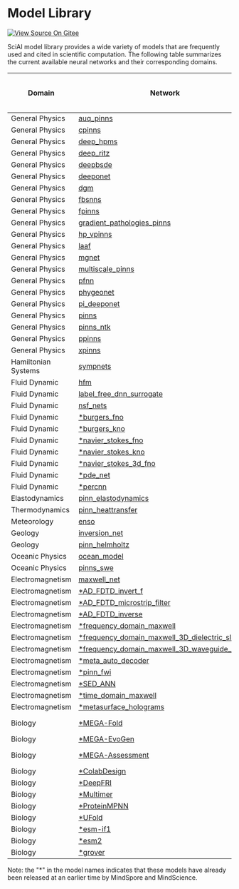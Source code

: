 # Model Library

[![View Source On Gitee](https://mindspore-website.obs.cn-north-4.myhuaweicloud.com/website-images/master/resource/_static/logo_source_en.svg)](https://gitee.com/mindspore/docs/blob/master/docs/sciai/docs/source_en/model_library.md)&nbsp;&nbsp;

SciAI model library provides a wide variety of models that are frequently used and cited in scientific computation.
The following table summarizes the current available neural networks and their corresponding domains.

| Domain              | Network                                                                                                               |                                                                                                                            MindSpore Implementation and Parameters                                                                                                                             | Ascend | GPU |
|---------------------|-----------------------------------------------------------------------------------------------------------------------|:----------------------------------------------------------------------------------------------------------------------------------------------------------------------------------------------------------------------------------------------------------------------------------------------:|:------:|:---:|
| General Physics     | [auq_pinns](https://www.sciencedirect.com/science/article/pii/S0021999119303584)                                      |                                                                                      [link](https://gitee.com/mindspore/mindscience/blob/master/SciAI/sciai/model/auq_pinns/README.md#script-parameters)                                                                                       |   ✅    |  ✅  |
| General Physics     | [cpinns](https://www.sciencedirect.com/science/article/abs/pii/S0045782520302127)                                     |                                                                                        [link](https://gitee.com/mindspore/mindscience/blob/master/SciAI/sciai/model/cpinns/README.md#script-parameters)                                                                                        |   ✅    |  ✅  |
| General Physics     | [deep_hpms](https://www.jmlr.org/papers/volume19/18-046/18-046.pdf)                                                   |                                                                                      [link](https://gitee.com/mindspore/mindscience/blob/master/SciAI/sciai/model/deep_hpms/README.md#script-parameters)                                                                                       |   ✅    |  ✅  |
| General Physics     | [deep_ritz](https://arxiv.org/abs/1710.00211)                                                                         |                                                                                      [link](https://gitee.com/mindspore/mindscience/blob/master/SciAI/sciai/model/deep_ritz/README.md#script-parameters)                                                                                       |   ✅    |  ✅  |
| General Physics     | [deepbsde](https://www.pnas.org/doi/10.1073/pnas.1718942115)                                                          |                                                                                       [link](https://gitee.com/mindspore/mindscience/blob/master/SciAI/sciai/model/deepbsde/README.md#script-parameters)                                                                                       |        |  ✅  |
| General Physics     | [deeponet](https://www.nature.com/articles/s42256-021-00302-5)                                                        |                                                                                       [link](https://gitee.com/mindspore/mindscience/blob/master/SciAI/sciai/model/deeponet/README.md#script-parameters)                                                                                       |   ✅    |  ✅  |
| General Physics     | [dgm](https://arxiv.org/abs/1708.07469)                                                                               |                                                                                         [link](https://gitee.com/mindspore/mindscience/blob/master/SciAI/sciai/model/dgm/README.md#script-parameters)                                                                                          |   ✅    |  ✅  |
| General Physics     | [fbsnns](https://arxiv.org/abs/1804.07010)                                                                            |                                                                                        [link](https://gitee.com/mindspore/mindscience/blob/master/SciAI/sciai/model/fbsnns/README.md#script-parameters)                                                                                        |   ✅    |  ✅  |
| General Physics     | [fpinns](https://arxiv.org/abs/1811.08967)                                                                            |                                                                                        [link](https://gitee.com/mindspore/mindscience/blob/master/SciAI/sciai/model/fpinns/README.md#script-parameters)                                                                                        |   ✅    |  ✅  |
| General Physics     | [gradient_pathologies_pinns](https://arxiv.org/abs/2001.04536)                                                        |                                                                              [link](https://gitee.com/mindspore/mindscience/blob/master/SciAI/sciai/model/gradient_pathologies_pinns/README.md#script-parameters)                                                                              |   ✅    |  ✅  |
| General Physics     | [hp_vpinns](https://arxiv.org/abs/2003.05385)                                                                         |                                                                                      [link](https://gitee.com/mindspore/mindscience/blob/master/SciAI/sciai/model/hp_vpinns/README.md#script-parameters)                                                                                       |   ✅    |  ✅  |
| General Physics     | [laaf](https://doi.org/10.1016/j.jcp.2019.109136)                                                                     |                                                                                         [link](https://gitee.com/mindspore/mindscience/blob/master/SciAI/sciai/model/laaf/README.md#script-parameters)                                                                                         |   ✅    |  ✅  |
| General Physics     | [mgnet](https://link.springer.com/article/10.1007/s11425-019-9547-2)                                                  |                                                                                        [link](https://gitee.com/mindspore/mindscience/blob/master/SciAI/sciai/model/mgnet/README.md#script-parameters)                                                                                         |   ✅    |  ✅  |
| General Physics     | [multiscale_pinns](https://www.sciencedirect.com/science/article/abs/pii/S0045782521002759)                           |                                                                                   [link](https://gitee.com/mindspore/mindscience/blob/master/SciAI/sciai/model/multiscale_pinns/README.md#script-parameters)                                                                                   |   ✅    |  ✅  |
| General Physics     | [pfnn](https://www.sciencedirect.com/science/article/abs/pii/S0021999120308597)                                       |                                                                                              [link](https://gitee.com/mindspore/mindscience/blob/master/SciAI/sciai/model/pfnn/README_CN.md#脚本说明)                                                                                              |        |  ✅  |
| General Physics     | [phygeonet](https://www.sciencedirect.com/science/article/abs/pii/S0021999120308536)                                  |                                                                                      [link](https://gitee.com/mindspore/mindscience/blob/master/SciAI/sciai/model/phygeonet/README.md#script-parameters)                                                                                       |   ✅    |  ✅  |
| General Physics     | [pi_deeponet](https://www.sciencedirect.com/science/article/abs/pii/S0021999122009184)                                |                                                                                     [link](https://gitee.com/mindspore/mindscience/blob/master/SciAI/sciai/model/pi_deeponet/README.md#script-parameters)                                                                                      |        |  ✅  |
| General Physics     | [pinns](https://www.sciencedirect.com/science/article/abs/pii/S0021999118307125)                                      |                                                                                        [link](https://gitee.com/mindspore/mindscience/blob/master/SciAI/sciai/model/pinns/README.md#script-parameters)                                                                                         |        |  ✅  |
| General Physics     | [pinns_ntk](https://www.sciencedirect.com/science/article/pii/S002199912100663X)                                      |                                                                                      [link](https://gitee.com/mindspore/mindscience/blob/master/SciAI/sciai/model/pinns_ntk/README.md#script-parameters)                                                                                       |   ✅    |  ✅  |
| General Physics     | [ppinns](https://www.sciencedirect.com/science/article/abs/pii/S0045782520304357)                                     |                                                                                        [link](https://gitee.com/mindspore/mindscience/blob/master/SciAI/sciai/model/ppinns/README.md#script-parameters)                                                                                        |   ✅    |  ✅  |
| General Physics     | [xpinns](https://doi.org/10.4208/cicp.OA-2020-0164)                                                                   |                                                                                        [link](https://gitee.com/mindspore/mindscience/blob/master/SciAI/sciai/model/xpinns/README.md#script-parameters)                                                                                        |   ✅    |  ✅  |
| Hamiltonian Systems | [sympnets](https://www.sciencedirect.com/science/article/pii/S0893608020303063)                                       |                                                                                       [link](https://gitee.com/mindspore/mindscience/blob/master/SciAI/sciai/model/sympnets/README.md#script-parameters)                                                                                       |   ✅    |  ✅  |
| Fluid Dynamic       | [hfm](https://www.science.org/doi/abs/10.1126/science.aaw4741)                                                        |                                                                                         [link](https://gitee.com/mindspore/mindscience/blob/master/SciAI/sciai/model/hfm/README.md#script-parameters)                                                                                          |   ✅    |  ✅  |
| Fluid Dynamic       | [label_free_dnn_surrogate](https://www.sciencedirect.com/science/article/pii/S004578251930622X)                       |                                                                               [link](https://gitee.com/mindspore/mindscience/blob/master/SciAI/sciai/model/label_free_dnn_surrogate/README.md#script-parameters)                                                                               |   ✅    |  ✅  |
| Fluid Dynamic       | [nsf_nets](https://www.sciencedirect.com/science/article/pii/S0021999120307257)                                       |                                                                                       [link](https://gitee.com/mindspore/mindscience/blob/master/SciAI/sciai/model/nsf_nets/README.md#script-parameters)                                                                                       |   ✅    |  ✅  |
| Fluid Dynamic       | [*burgers_fno](https://arxiv.org/abs/2010.08895)                                                                      |                                                                                    [link](https://gitee.com/mindspore/mindscience/blob/master/MindFlow/applications/data_driven/burgers/fno1d/FNO1D.ipynb)                                                                                     |   ✅    |  ✅  |
| Fluid Dynamic       | [*burgers_kno](https://arxiv.org/abs/2301.10022)                                                                      |                                                                                    [link](https://gitee.com/mindspore/mindscience/blob/master/MindFlow/applications/data_driven/burgers/kno1d/KNO1D.ipynb)                                                                                     |   ✅    |  ✅  |
| Fluid Dynamic       | [*navier_stokes_fno](https://arxiv.org/abs/2010.08895)                                                                |                                                                                 [link](https://gitee.com/mindspore/mindscience/blob/master/MindFlow/applications/data_driven/navier_stokes/fno2d/FNO2D.ipynb)                                                                                  |   ✅    |  ✅  |
| Fluid Dynamic       | [*navier_stokes_kno](https://arxiv.org/abs/2301.10022)                                                                |                                                                                 [link](https://gitee.com/mindspore/mindscience/blob/master/MindFlow/applications/data_driven/navier_stokes/kno2d/KNO2D.ipynb)                                                                                  |   ✅    |  ✅  |
| Fluid Dynamic       | [*navier_stokes_3d_fno](https://arxiv.org/abs/2010.08895)                                                             |                                                                                 [link](https://gitee.com/mindspore/mindscience/blob/master/MindFlow/applications/data_driven/navier_stokes/fno3d/FNO3D.ipynb)                                                                                  |   ✅    |  ✅  |
| Fluid Dynamic       | [*pde_net](https://arxiv.org/abs/1710.09668)                                                                          |                                                                                   [link](https://gitee.com/mindspore/mindscience/blob/master/MindFlow/applications/data_mechanism_fusion/pde_net/README.md)                                                                                    |   ✅    |  ✅  |
| Fluid Dynamic       | [*percnn](https://www.nature.com/articles/s42256-023-00685-7)                                                         |                                                                                  [link](https://gitee.com/mindspore/mindscience/blob/master/MindFlow/applications/data_mechanism_fusion/percnn/README.md)                                                                                   |   ✅    |  ✅  |
| Elastodynamics      | [pinn_elastodynamics](https://arxiv.org/abs/2006.08472)                                                               |                                                                                 [link](https://gitee.com/mindspore/mindscience/blob/master/SciAI/sciai/model/pinn_elastodynamics/README.md#script-parameters)                                                                                  |   ✅    |  ✅  |
| Thermodynamics      | [pinn_heattransfer](https://arxiv.org/abs/1711.10561)                                                                 |                                                                                  [link](https://gitee.com/mindspore/mindscience/blob/master/SciAI/sciai/model/pinn_heattransfer/README.md#script-parameters)                                                                                   |   ✅    |  ✅  |
| Meteorology         | [enso](https://doi.org/10.1038/s41586-019-1559-7)                                                                     |                                                                                         [link](https://gitee.com/mindspore/mindscience/blob/master/SciAI/sciai/model/enso/README.md#script-parameters)                                                                                         |   ✅    |  ✅  |
| Geology             | [inversion_net](https://ieeexplore.ieee.org/abstract/document/8918045/)                                               |                                                                                    [link](https://gitee.com/mindspore/mindscience/blob/master/SciAI/sciai/model/inversion_net/README.md#script-parameters)                                                                                     |   ✅    |  ✅  |
| Geology             | [pinn_helmholtz](https://academic.oup.com/gji/article-abstract/228/3/1750/6409132)                                    |                                                                                    [link](https://gitee.com/mindspore/mindscience/blob/master/SciAI/sciai/model/pinn_helmholtz/README.md#script-parameters)                                                                                    |   ✅    |  ✅  |
| Oceanic Physics     | [ocean_model](https://gmd.copernicus.org/articles/12/4729/2019/)                                                      |                                                                                     [link](https://gitee.com/mindspore/mindscience/blob/master/SciAI/sciai/model/ocean_model/README.md#Model-Description)                                                                                      |        |  ✅  |
| Oceanic Physics     | [pinns_swe](https://arxiv.org/abs/2104.00615)                                                                         |                                                                                      [link](https://gitee.com/mindspore/mindscience/blob/master/SciAI/sciai/model/pinns_swe/README.md#script-parameters)                                                                                       |   ✅    |  ✅  |
| Electromagnetism    | [maxwell_net](https://arxiv.org/abs/2107.06164)                                                                       |                                                                                     [link](https://gitee.com/mindspore/mindscience/blob/master/SciAI/sciai/model/maxwell_net/README.md#script-parameters)                                                                                      |   ✅    |  ✅  |
| Electromagnetism    | [*AD_FDTD_invert_f](https://www.mindspore.cn/mindelec/docs/en/r0.2/AD_FDTD.html)                                      |                                                                                 [link](https://gitee.com/mindspore/mindscience/blob/master/MindElec/examples/AD_FDTD/fdtd_forward/README.md#script-parameters)                                                                                 |        |  ✅  |
| Electromagnetism    | [*AD_FDTD_microstrip_filter](https://www.mindspore.cn/mindelec/docs/en/r0.2/AD_FDTD.html)                             |                                                                                 [link](https://gitee.com/mindspore/mindscience/blob/master/MindElec/examples/AD_FDTD/fdtd_forward/README.md#script-parameters)                                                                                 |        |  ✅  |
| Electromagnetism    | [*AD_FDTD_inverse](https://www.mindspore.cn/mindelec/docs/en/r0.2/AD_FDTD.html)                                       |                                                                                 [link](https://gitee.com/mindspore/mindscience/blob/master/MindElec/examples/AD_FDTD/fdtd_inverse/README.md#script-parameters)                                                                                 |        |  ✅  |
| Electromagnetism    | [*frequency_domain_maxwell](https://arxiv.org/abs/2107.06164)                                                         |                                                                       [link](https://gitee.com/mindspore/mindscience/blob/master/MindElec/examples/physics_driven/frequency_domain_maxwell/README.md#script-parameters)                                                                        |   ✅    |  ✅  |
| Electromagnetism    | [*frequency_domain_maxwell_3D_dielectric_slab](https://arxiv.org/abs/2107.06164)                                      |                                                                   [link](https://gitee.com/mindspore/mindscience/blob/master/MindElec/examples/physics_driven/frequency_domain_maxwell_3D/dielectric_slab_3d/README.md#脚本参数)                                                                   |   ✅    |  ✅  |
| Electromagnetism    | [*frequency_domain_maxwell_3D_waveguide_cavity](https://arxiv.org/abs/2107.06164)                                     |                                                                  [link](https://gitee.com/mindspore/mindscience/blob/master/MindElec/examples/physics_driven/frequency_domain_maxwell_3D/waveguide_cavity_3d/README.md#脚本参数)                                                                   |   ✅    |  ✅  |
| Electromagnetism    | [*meta_auto_decoder](https://arxiv.org/abs/2111.08823)                                                                |                                                                         [link](https://gitee.com/mindspore/mindscience/blob/master/MindElec/examples/physics_driven/incremental_learning/README.md#script-parameters)                                                                          |   ✅    |  ✅  |
| Electromagnetism    | [*pinn_fwi](https://agupubs.onlinelibrary.wiley.com/doi/abs/10.1029/2021JB023120)                                     |                                                                                        [link](https://gitee.com/mindspore/mindscience/blob/master/MindElec/examples/physics_driven/pinn_fwi/README.md)                                                                                         |   ✅    |  ✅  |
| Electromagnetism    | [*SED_ANN](https://gitee.com/mindspore/mindscience/tree/master/MindElec/examples/data_driven/sed_ann)                 |                                                                                         [link](https://gitee.com/mindspore/mindscience/blob/master/MindElec/examples/data_driven/sed_ann/README_CN.md)                                                                                         |   ✅    |  ✅  |
| Electromagnetism    | [*time_domain_maxwell](https://www.ijcai.org/proceedings/2022/533)                                                    |                                                                          [link](https://gitee.com/mindspore/mindscience/blob/master/MindElec/examples/physics_driven/time_domain_maxwell/README.md#script-parameters)                                                                          |   ✅    |  ✅  |
| Electromagnetism    | [*metasurface_holograms](https://www.researching.cn/articles/OJ44d3746c3db8c1e1)                                      |                                                                              [link](https://gitee.com/mindspore/mindscience/blob/master/MindElec/examples/metasurface/metasurface_holograms/README.md#parameters)                                                                              |   ✅    |  ✅  |
| Biology             | [*MEGA-Fold](https://arxiv.org/abs/2206.12240v1)                                                                      |       [link (inference)](https://gitee.com/mindspore/mindscience/blob/master/MindSPONGE/applications/model_cards/MEGAProtein.md)  [link (training)](https://gitee.com/mindspore/mindscience/blob/master/MindSPONGE/applications/model_cards/MEGAProtein.md)       |   ✅    |  ✅  |
| Biology             | [*MEGA-EvoGen](https://arxiv.org/abs/2208.09652)                                                                      |                                                                                [link](https://gitee.com/mindspore/mindscience/blob/master/MindSPONGE/applications/model_cards/MEGAProtein.md)                                                                                 |   ✅    |  ✅  |
| Biology             | [*MEGA-Assessment](https://gitee.com/mindspore/mindscience/blob/master/MindSPONGE/applications/model_cards/MEGAProtein.md) | [link (inference)](https://gitee.com/mindspore/mindscience/blob/master/MindSPONGE/applications/model_cards/MEGAProtein.md)  [link (training)](https://gitee.com/mindspore/mindscience/blob/master/MindSPONGE/applications/model_cards/MEGAProtein.md) |   ✅    |  ✅  |
| Biology             | [*ColabDesign](https://www.biorxiv.org/content/10.1101/2021.11.10.468128.abstract)                                    |                                                                                        [link](https://gitee.com/mindspore/mindscience/blob/master/MindSPONGE/applications/model_cards/ColabDesign.md)                                                                                        |   ✅    |  ✅  |
| Biology             | [*DeepFRI](https://www.nature.com/articles/s41467-021-23303-9)                                                        |                                                                                          [link](https://gitee.com/mindspore/mindscience/blob/master/MindSPONGE/applications/model_cards/DeepFri.md)                                                                                          |   ✅    |  ✅  |
| Biology             | [*Multimer](https://www.biorxiv.org/content/10.1101/2021.10.04.463034v1)                                              |                                                                                        [link](https://gitee.com/mindspore/mindscience/blob/master/MindSPONGE/applications/model_cards/afmultimer.md)                                                                                         |   ✅    |  ✅  |
| Biology             | [*ProteinMPNN](https://www.science.org/doi/abs/10.1126/science.add2187)                                               |                                                                                        [link](https://gitee.com/mindspore/mindscience/blob/master/MindSPONGE/applications/model_cards/ProteinMPNN.MD)                                                                                        |   ✅    |  ✅  |
| Biology             | [*UFold](https://doi.org/10.1093/nar/gkab1074)                                                                        |                                                                                           [link](https://gitee.com/mindspore/mindscience/blob/master/MindSPONGE/applications/model_cards/UFold.md)                                                                                           |   ✅    |  ✅  |
| Biology             | [*esm-if1](https://proceedings.mlr.press/v162/hsu22a.html)                                                            |                                                                                          [link](https://gitee.com/mindspore/mindscience/blob/master/MindSPONGE/applications/model_cards/ESM-IF1.md)                                                                                          |   ✅    |  ✅  |
| Biology             | [*esm2](https://www.biorxiv.org/content/10.1101/2022.07.20.500902v1.full.pdf)                                         |                                                                                           [link](https://gitee.com/mindspore/mindscience/blob/master/MindSPONGE/applications/model_cards/ESM-2.md)                                                                                           |   ✅    |  ✅  |
| Biology             | [*grover](https://proceedings.neurips.cc/paper/2020/file/94aef38441efa3380a3bed3faf1f9d5d-Paper.pdf)                  |                                                                                          [link](https://gitee.com/mindspore/mindscience/blob/master/MindSPONGE/applications/model_cards/GROVER.MD)                                                                                           |   ✅    |  ✅  |

Note: the "*" in the model names indicates that these models have already been released at an earlier time by MindSpore
and MindScience.
